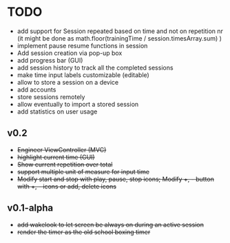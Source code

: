 # TODO
* add support for Session repeated based on time and not on repetition nr (it might be done as math.floor(trainingTime / session.timesArray.sum) )
* implement pause resume functions in session 
* Add session creation via pop-up box
* add progress bar (GUI)
* add session history to track all the completed sessions
* make time input labels customizable (editable)
* allow to store a session on a device
* add accounts
* store sessions remotely
* allow eventually to import a stored session
* add statistics on user usage



## v0.2
* ~~Engineer ViewController (MVC)~~
* ~~highlight current time (GUI)~~
* ~~Show current repetition over total~~
* ~~support multiple unit of measure for input time~~
* ~~Modify start and stop with play, pause, stop icons; Modify +, - button with +, - icons or add, delete icons~~

## v0.1-alpha
* ~~add wakelook to let screen be always on during an active session~~
* ~~render the timer as the old school boxing timer~~